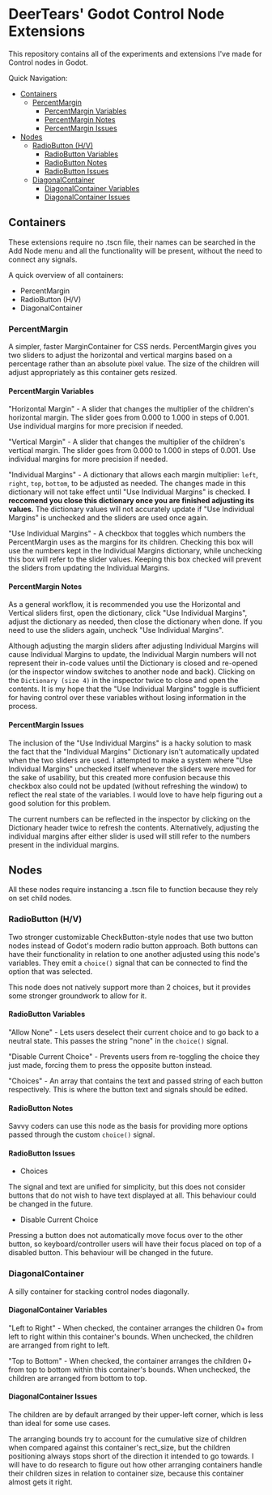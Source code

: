 # DeerTears' Godot Control Node Extensions

This repository contains all of the experiments and extensions I've made for Control nodes in Godot.

Quick Navigation:
- [Containers](#containers)
	- [PercentMargin](#percentmargin)
		- [PercentMargin Variables](#percentmargin-variables)
		- [PercentMargin Notes](#percentmargin-notes)
		- [PercentMargin Issues](#percentmargin-issues)
- [Nodes](#nodes)
	- [RadioButton (H/V)](#RadioButton-(h/v)) <!-- please work with a slash in there thanks -->
		- [RadioButton Variables](#RadioButton-variables)
		- [RadioButton Notes](#RadioButton-notes)
		- [RadioButton Issues](#RadioButton-issues)
	- [DiagonalContainer](#DiagonalContainer)
		- [DiagonalContainer Variables](#DiagonalContainer-variables)
		- [DiagonalContainer Issues](#DiagonalContainer-issues)

## Containers

These extensions require no .tscn file, their names can be searched in the Add Node menu and all the functionality will be present, without the need to connect any signals.

A quick overview of all containers:
- PercentMargin
- RadioButton (H/V)
- DiagonalContainer

### PercentMargin
A simpler, faster MarginContainer for CSS nerds.
PercentMargin gives you two sliders to adjust the horizontal and vertical margins based on a percentage rather than an absolute pixel value. The size of the children will adjust appropriately as this container gets resized.

#### PercentMargin Variables

"Horizontal Margin" - A slider that changes the multiplier of the children's horizontal margin. The slider goes from 0.000 to 1.000 in steps of 0.001. Use individual margins for more precision if needed.

"Vertical Margin" - A slider that changes the multiplier of the children's vertical margin. The slider goes from 0.000 to 1.000 in steps of 0.001. Use individual margins for more precision if needed.

"Individual Margins" - A dictionary that allows each margin multiplier: `left`, `right`, `top`, `bottom`, to be adjusted as needed. The changes made in this dictionary will not take effect until "Use Individual Margins" is checked. **I reccomend you close this dictionary once you are finished adjusting its values.** The dictionary values will not accurately update if "Use Individual Margins" is unchecked and the sliders are used once again.

"Use Individual Margins" - A checkbox that toggles which numbers the PercentMargin uses as the margins for its children. Checking this box will use the numbers kept in the Individual Margins dictionary, while unchecking this box will refer to the slider values. Keeping this box checked will prevent the sliders from updating the Individual Margins.

#### PercentMargin Notes

As a general workflow, it is recommended you use the Horizontal and Vertical sliders first, open the dictionary, click "Use Individual Margins", adjust the dictionary as needed, then close the dictionary when done. If you need to use the sliders again, uncheck "Use Individual Margins".

Although adjusting the margin sliders after adjusting Individual Margins will cause Individual Margins to update, the Individual Margin numbers will not represent their in-code values until the Dictionary is closed and re-opened (or the inspector window switches to another node and back). Clicking on the `Dictionary (size 4)` in the inspector twice to close and open the contents. It is my hope that the "Use Individual Margins" toggle is sufficient for having control over these variables without losing information in the process.

#### PercentMargin Issues

The inclusion of the "Use Individual Margins" is a hacky solution to mask the fact that the "Individual Margins" Dictionary isn't automatically updated when the two sliders are used. I attempted to make a system where "Use Individual Margins" unchecked itself whenever the sliders were moved for the sake of usability, but this created more confusion because this checkbox also could not be updated (without refreshing the window) to reflect the real state of the variables. I would love to have help figuring out a good solution for this problem.

The current numbers can be reflected in the inspector by clicking on the Dictionary header twice to refresh the contents. Alternatively, adjusting the individual margins after either slider is used will still refer to the numbers present in the individual margins.

## Nodes

All these nodes require instancing a .tscn file to function because they rely on set child nodes.

### RadioButton (H/V)
Two stronger customizable CheckButton-style nodes that use two button nodes instead of Godot's modern radio button approach. Both buttons can have their functionality in relation to one another adjusted using this node's variables. They emit a `choice()` signal that can be connected to find the option that was selected.

This node does not natively support more than 2 choices, but it provides some stronger groundwork to allow for it.

#### RadioButton Variables

"Allow None" - Lets users deselect their current choice and to go back to a neutral state. This passes the string "none" in the `choice()` signal.

"Disable Current Choice" - Prevents users from re-toggling the choice they just made, forcing them to press the opposite button instead.

"Choices" - An array that contains the text and passed string of each button respectively. This is where the button text and signals should be edited.

#### RadioButton Notes

Savvy coders can use this node as the basis for providing more options passed through the custom `choice()` signal.

#### RadioButton Issues

- Choices

The signal and text are unified for simplicity, but this does not consider buttons that do not wish to have text displayed at all. This behaviour could be changed in the future.

- Disable Current Choice

Pressing a button does not automatically move focus over to the other button, so keyboard/controller users will have their focus placed on top of a disabled button. This behaviour will be changed in the future.

### DiagonalContainer

A silly container for stacking control nodes diagonally.

#### DiagonalContainer Variables

"Left to Right" - When checked, the container arranges the children 0+ from left to right within this container's bounds. When unchecked, the children are arranged from right to left.

"Top to Bottom" - When checked, the container arranges the children 0+ from top to bottom within this container's bounds. When unchecked, the children are arranged from bottom to top.

#### DiagonalContainer Issues

The children are by default arranged by their upper-left corner, which is less than ideal for some use cases.

The arranging bounds try to account for the cumulative size of children when compared against this container's rect_size, but the children positioning always stops short of the direction it intended to go towards. I will have to do research to figure out how other arranging containers handle their children sizes in relation to container size, because this container almost gets it right.